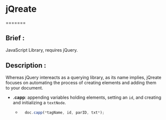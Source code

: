 # jQreate
=======

## Brief : 

JavaScript Library, requires jQuery.

## Description : 

Whereas jQuery intereacts as a querying library, as its name implies, jQreate focuses on automating the process of creating elements and adding them to your document.

* **.capp**: appending variables holding elements, setting an `id`, and creating and initializing a `textNode`.
  * ```javascript
      doc.capp(*tagName, id, parID, txt*);
    ```

